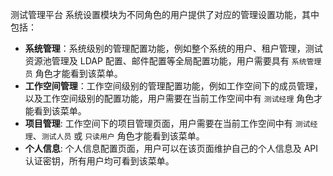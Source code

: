 测试管理平台 系统设置模块为不同角色的用户提供了对应的管理设置功能，其中包括：

- **系统管理**：系统级别的管理配置功能，例如整个系统的用户、租户管理，测试资源池管理及 LDAP 配置、邮件配置等全局配置功能，用户需要具有 `系统管理员` 角色才能看到该菜单。
- **工作空间管理**：工作空间级别的管理配置功能，例如工作空间下的成员管理，以及工作空间级别的配置功能，用户需要在当前工作空间中有 `测试经理` 角色才能看到该菜单。
- **项目管理**: 工作空间下的项目管理页面，用户需要在当前工作空间中有 `测试经理`、`测试人员` 或 `只读用户` 角色才能看到该菜单。
- **个人信息**: 个人信息配置页面，用户可以在该页面维护自己的个人信息及 API 认证密钥，所有用户均可看到该菜单。
